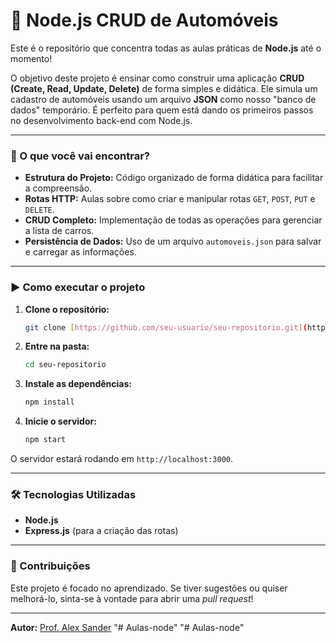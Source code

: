 # 🚗 Node.js CRUD de Automóveis

Este é o repositório que concentra todas as aulas práticas de **Node.js** até o momento!

O objetivo deste projeto é ensinar como construir uma aplicação **CRUD (Create, Read, Update, Delete)** de forma simples e didática. Ele simula um cadastro de automóveis usando um arquivo **JSON** como nosso "banco de dados" temporário. É perfeito para quem está dando os primeiros passos no desenvolvimento back-end com Node.js.

---

### 🚀 O que você vai encontrar?

- **Estrutura do Projeto:** Código organizado de forma didática para facilitar a compreensão.
- **Rotas HTTP:** Aulas sobre como criar e manipular rotas `GET`, `POST`, `PUT` e `DELETE`.
- **CRUD Completo:** Implementação de todas as operações para gerenciar a lista de carros.
- **Persistência de Dados:** Uso de um arquivo `automoveis.json` para salvar e carregar as informações.

---

### ▶️ Como executar o projeto

1.  **Clone o repositório:**
    ```bash
    git clone [https://github.com/seu-usuario/seu-repositorio.git](https://github.com/seu-usuario/seu-repositorio.git)
    ```
2.  **Entre na pasta:**
    ```bash
    cd seu-repositorio
    ```
3.  **Instale as dependências:**
    ```bash
    npm install
    ```
4.  **Inicie o servidor:**
    ```bash
    npm start
    ```

O servidor estará rodando em `http://localhost:3000`.

---

### 🛠️ Tecnologias Utilizadas

- **Node.js**
- **Express.js** (para a criação das rotas)

---

### 🤝 Contribuições

Este projeto é focado no aprendizado. Se tiver sugestões ou quiser melhorá-lo, sinta-se à vontade para abrir uma *pull request*!

---

**Autor:** [Prof. Alex Sander](https://github.com/profalexresende)
"# Aulas-node" 
"# Aulas-node" 
